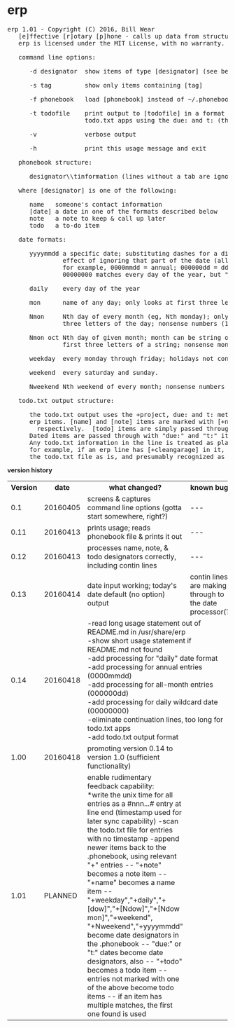 # erp
<pre>
erp 1.01 - Copyright (C) 2016, Bill Wear
   [e]ffective [r]otary [p]hone - calls up data from structured todo.txt file
   erp is licensed under the MIT License, with no warranty.

   command line options:

      -d designator  show items of type [designator] (see below)

      -s tag         show only items containing [tag]
      
      -f phonebook   load [phonebook] instead of ~/.phonebook

      -t todofile    print output to [todofile] in a format compatible with
                     todo.txt apps using the due: and t: (threshold) notations

      -v             verbose output

      -h             print this usage message and exit

   phonebook structure:

      designator\\tinformation (lines without a tab are ignored)

   where [designator] is one of the following:
   
      name   someone's contact information
      [date] a date in one of the formats described below
      note   a note to keep & call up later
      todo   a to-do item

   date formats:

      yyyymmdd a specific date; substituting dashes for a digit has the
               effect of ignoring that part of the date (allowing repeats);
               for example, 0000mmdd = annual; 000000dd = ddth day of each month;
               00000000 matches every day of the year, but "daily" is easier.

      daily    every day of the year

      mon      name of any day; only looks at first three letters of the day.

      Nmon     Nth day of every month (eg, Nth monday); only looks at first
               three letters of the day; nonsense numbers (10) won't match.

      Nmon oct Nth day of given month; month can be string or number, only matches
               first three letters of a string; nonsense month won't match.

      weekday  every monday through friday; holidays not considered, so ymmv.

      weekend  every saturday and sunday.

      Nweekend Nth weekend of every month; nonsense numbers won't match.

   todo.txt output structure:

      the todo.txt output uses the +project, due: and t: meta-elements to encode
      erp items. [name] and [note] items are marked with [+name] or [+note], 
		respectively.  [todo] items are simply passed through with no changes.
      Dated items are passed through with "due:" and "t:" items set to today.
      Any todo.txt information in the line is treated as plain text and passed on;
      for example, if an erp line has [+cleangarage] in it, that will be passed to
      the todo.txt file as is, and presumably recognized as a project by the todo app.
</pre>

**version history**
<table>
   <tr>
      <th>Version</th>
      <th>date</th>
      <th>what changed?</th>
      <th>known bugs</th>
   </tr>
   <tr>
      <td>0.1</td>
      <td>20160405</td>
      <td>screens & captures command line options (gotta start somewhere, right?)</td>
      <td>---</td>
   </tr>
   <tr>
      <td>0.11</td>
      <td>20160413</td>
      <td>prints usage; reads phonebook file & prints it out</td>
      <td>---</td>
   </tr>
   <tr>
      <td>0.12</td>
      <td>20160413</td>
      <td>processes name, note, & todo designators correctly, including contin lines</td>
      <td>---</td>
   </tr>
   <tr>
      <td>0.13</td>
      <td>20160414</td>
      <td>date input working; today's date default (no option) output</td>
      <td>contin lines are making it through to the date processor(?)</td>
   </tr>
   <tr>
      <td>0.14</td>
      <td>20160418</td>
      <td colspan="2">-read long usage statement out of README.md in /usr/share/erp<br>
      -show short usage statement if README.md not found<br>
      -add processing for "daily" date format<br>
		-add processing for annual entries (0000mmdd)<br>
		-add processing for all-month entries (000000dd)<br>
		-add processing for daily wildcard date (00000000)<br>
      -eliminate continuation lines, too long for todo.txt apps<br>
      -add todo.txt output format</td>
   </tr>
   <tr>
      <td>1.00</td>
      <td>20160418</td>
      <td>promoting version 0.14 to version 1.0 (sufficient functionality)</td>
      <td></td>
   </tr>
   <tr>
      <td>1.01</td>
      <td>PLANNED</td>
      <td>enable rudimentary feedback capability:<br>
      *write the unix time for all entries as a #nnn...# entry at line end
       (timestamp used for later sync capability)
      -scan the todo.txt file for entries with no timestamp
		-append newer items back to the .phonebook, using relevant "+" entries
       -- "+note" becomes a note item
       -- "+name" becomes a name item
       -- "+weekday","+daily","+[dow]","+[Ndow]","+[Ndow mon]","+weekend",
          "+Nweekend","+yyyymmdd" become date designators in the .phonebook
       -- "due:" or "t:" dates become date designators, also
       -- "+todo" becomes a todo item
       -- entries not marked with one of the above become todo items
       -- if an item has multiple matches, the first one found is used
      </td>
   </tr>
</table>


